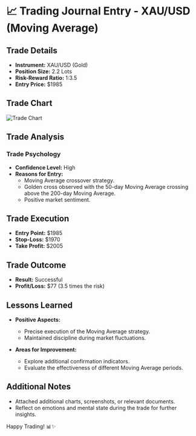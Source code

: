 # 📈 Trading Journal Entry - XAU/USD (Moving Average)

## Trade Details

- **Instrument:** XAU/USD (Gold)
- **Position Size:** 2.2 Lots
- **Risk-Reward Ratio:** 1:3.5
- **Entry Price:** $1985

## Trade Chart

![Trade Chart](insert_chart_image_url_here)

## Trade Analysis

### Trade Psychology

- **Confidence Level:** High
- **Reasons for Entry:**
  - Moving Average crossover strategy.
  - Golden cross observed with the 50-day Moving Average crossing above the 200-day Moving Average.
  - Positive market sentiment.

## Trade Execution

- **Entry Point:** $1985
- **Stop-Loss:** $1970
- **Take Profit:** $2005

## Trade Outcome

- **Result:** Successful
- **Profit/Loss:** $77 (3.5 times the risk)

## Lessons Learned

- **Positive Aspects:**
  - Precise execution of the Moving Average strategy.
  - Maintained discipline during market fluctuations.

- **Areas for Improvement:**
  - Explore additional confirmation indicators.
  - Evaluate the effectiveness of different Moving Average periods.

## Additional Notes

- Attached additional charts, screenshots, or relevant documents.
- Reflect on emotions and mental state during the trade for further insights.

Happy Trading! 📊✨
